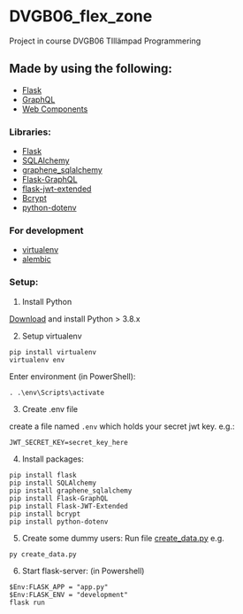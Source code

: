# DVGB06_flex_zone
Project in course DVGB06 TIllämpad Programmering

## Made by using the following:
* [Flask](https://flask.palletsprojects.com/en/2.0.x/)
* [GraphQL](https://graphql.org/)
* [Web Components](https://developer.mozilla.org/en-US/docs/Web/Web_Components)

### Libraries:
* [Flask](https://flask.palletsprojects.com/en/2.0.x/)
* [SQLAlchemy](https://pypi.org/project/SQLAlchemy/)
* [graphene_sqlalchemy](https://docs.graphene-python.org/projects/sqlalchemy/en/latest/)
* [Flask-GraphQL](https://pypi.org/project/Flask-GraphQL/)
* [flask-jwt-extended](https://pypi.org/project/Flask-JWT-Extended/)
* [Bcrypt](https://pypi.org/project/bcrypt/)
* [python-dotenv](https://pypi.org/project/python-dotenv/)

### For development
* [virtualenv](https://pypi.org/project/virtualenv/)
* [alembic](https://alembic.sqlalchemy.org/en/latest/)


### Setup:
1. Install Python

[Download](https://www.python.org/downloads/) and install Python > 3.8.x

2. Setup virtualenv

```
pip install virtualenv
virtualenv env
```
Enter environment (in PowerShell):
```
. .\env\Scripts\activate
```
3. Create .env file

create a file named `.env` which holds your secret jwt key. e.g.:
```
JWT_SECRET_KEY=secret_key_here
```
4. Install packages:

```
pip install flask
pip install SQLAlchemy
pip install graphene_sqlalchemy
pip install Flask-GraphQL
pip install Flask-JWT-Extended
pip install bcrypt
pip install python-dotenv
```

5. Create some dummy users:
Run file [create_data.py](create_data.py)  e.g. 

```
py create_data.py
```
6. Start flask-server:
(in Powershell)
```
$Env:FLASK_APP = "app.py"
$Env:FLASK_ENV = "development"
flask run
```
